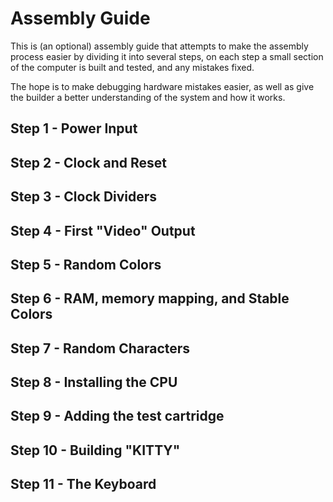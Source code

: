 # Assembly Guide

This is (an optional) assembly guide that attempts to make the assembly process easier by dividing it into several steps, on each step a small section of the computer is built and tested, and any mistakes fixed.

The hope is to make debugging hardware mistakes easier, as well as give the builder a better understanding of the system and how it works.

## Step 1 - Power Input

## Step 2 - Clock and Reset

## Step 3 - Clock Dividers

## Step 4 - First "Video" Output

## Step 5 - Random Colors

## Step 6 - RAM, memory mapping, and Stable Colors

## Step 7 - Random Characters

## Step 8 - Installing the CPU

## Step 9 - Adding the test cartridge

## Step 10 - Building "KITTY"
 
## Step 11 - The Keyboard
